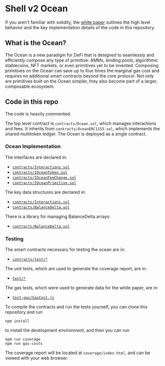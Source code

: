 # Shell v2 Ocean

If you aren't familiar with solidity, the [white paper](Ocean_-_Shell_v2_Part_2.pdf) outlines the high level behavior and the key implementation details of the code in this repository.

## What is the Ocean?
The Ocean is a new paradigm for DeFi that is designed to seamlessly and efficiently compose any type of primitive: AMMs, lending pools, algorithmic stablecoins, NFT markets, or even primitives yet to be invented. Composing primitives on the Ocean can save up to four times the marginal gas cost and requires no additional smart contracts beyond the core protocol. Not only are primitives built on the Ocean simpler, they also become part of a larger, composable ecosystem.

## Code in this repo

The code is heavily commented.

The top level contract is `contracts/Ocean.sol`, which manages interactions and fees.  It inherits from `contracts/OceanERC1155.sol`, which implements the shared multitoken ledger.  The Ocean is deployed as a single contract.

### Ocean Implementation
The interfaces are declared in:
 - [`contracts/Interactions.sol`](contracts/Interactions.sol)
 - [`contracts/IOceanToken.sol`](contracts/IOceanToken.sol)
 - [`contracts/IOceanFeeChange.sol`](contracts/IOceanFeeChange.sol)
 - [`contracts/IOceanPrimitive.sol`](contracts/IOceanPrimitive.sol)

The key data structures are declared in:
 - [`contracts/Interactions.sol`](contracts/Interactions.sol)
 - [`contracts/BalanceDelta.sol`](contracts/BalanceDelta.sol)

There is a library for managing BalanceDelta arrays:
 - [`contracts/BalanceDelta.sol`](contracts/BalanceDelta.sol)

### Testing
The smart contracts necessary for testing the ocean are in:
 - [`contracts/test/*`](contracts/test)

The unit tests, which are used to generate the coverage report, are in:
 - [`test/*`](test/)

The gas tests, which were used to generate data for the white paper, are in:
 - [`test-gas/GasCost.js`](test-gas/GasCost.js)

To compile the contracts and run the tests yourself, you can clone this repository and run
```shell
npm install
```
to install the development environment, and then you can run
```shell
npm run coverage
npm run gas-costs
```
The coverage report will be located at `coverage/index.html`, and can be viewed with your web browser.
